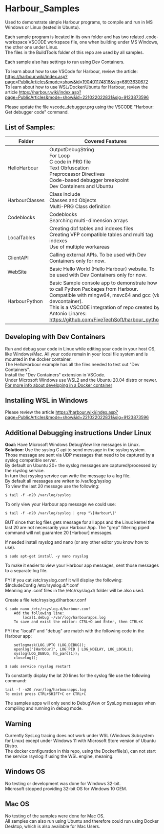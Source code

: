 # Harbour_Samples
Used to demonstrate simple Harbour programs, to compile and run in MS Windows or Linux (tested in Ubuntu).

Each sample program is located in its own folder and has two related .code-workspace VSCODE workspace file, one when building under MS Windows, the other one under Linux.   
The files in the BuildTools folder of this repo are used by all samples.   

Each sample also has settings to run using Dev Containers.

To learn about how to use VSCode for Harbour, review the article: https://harbour.wiki/index.asp?page=PublicArticles&mode=show&id=190401174818&sig=6893630672   
To learn about how to use WSL/Docker/Ubuntu for Harbour, review the article https://harbour.wiki/index.asp?page=PublicArticles&mode=show&id=221022022831&sig=9123873596

Please update the file vscode_debugger.prg using the VSCODE "Harbour: Get debugger code" command.   

## List of Samples:
Folder | Covered Features
------------ | -------------
HelloHarbour | OutputDebugString<br>For Loop<br>C code in PRG file<br>Text Obfuscation<br>Preprocessor Directives<br>Code-based debugger breakpoint<br>Dev Containers and Ubuntu
HarbourClasses | Class include<br>Classes and Objects<br>Multi-PRG Class definition
Codeblocks | Codeblocks<br>Searching multi-dimension arrays
LocalTables | Creating dbf tables and indexes files<br>Creating VFP compatible tables and multi tag indexes<br>Use of multiple workareas
ClientAPI | Calling external APIs. To be used with Dev Containers only for now.
WebSite | Basic Hello World (Hello Harbour) website. To be used with Dev Containers only for now.
HarbourPython | Basic Sample console app to demonstrate how to call Python Packages from Harbour. <br>Compatible with mingw64, msvc64 and gcc (via devcontainer).<br>This is a VSCODE integration of repo created by Antonio Linares: https://github.com/FiveTechSoft/harbour_python

## Developing with Dev Containers
Run and debug your code in Linux while editing your code in your host OS, like Windows/Mac. All your code remain in your local file system and is mounted in the docker container.   
The HelloHarbour example has all the files needed to test out "Dev Containers".   
Install the "Dev Containers" extension in VSCode.   
Under Microsoft Windows use WSL2 and the Ubuntu 20.04 distro or newer.   
[For more info about developing in a Docker container](https://code.visualstudio.com/docs/remote/remote-overview)   

## Installing WSL in Windows
Please review the article https://harbour.wiki/index.asp?page=PublicArticles&mode=show&id=221022022831&sig=9123873596   

## Additional Debugging instructions Under Linux

**Goal:** Have Microsoft Windows DebugView like messages in Linux.   
**Solution:** Use the syslog C api to send message in the syslog system. Those message are sent via UDP messages that need to be captured by a syslog compatible server.   
By default on Ubuntu 20+ the syslog messages are captured/processed by the rsyslog service.   
In turn that rsyslog service can write the message to a log file.   
By default all messages are writen to /var/log/syslog   
To view the last 20 message use the following:   
```
$ tail -f -n20 /var/log/syslog   
```
To only view your Harbour app message we could use:   
```
$ tail -f -n20 /var/log/syslog | grep "\[Harbour\]"   
```
BUT since that log files gets message for all apps and the Linux kernel the last 20 are not necessarily your Harbour App. The "grep" filtering piped command will not guarantee 20 [Harbour] messages.   

If needed install rsyslog and nano (or any other editor you know how to use).   
```
$ sudo apt-get install -y nano rsyslog   
```

To make it easier to view your Harbour app messages, sent those messages to a separate log file.   

FYI if you cat /etc/rsyslog.conf it will display the following:   
    $IncludeConfig /etc/rsyslog.d/*.conf   
Meaning any .conf files in the /etc/rsyslog.d/ folder will be also used.   

Create a file /etc/rsyslog.d/harbour.conf   
```
$ sudo nano /etc/rsyslog.d/harbour.conf   
    Add the following line:   
        local1.debug -/var/log/harbourapps.log   
    To save and exist the editor: CTRL+O and Enter, then CTRL+X   
```

FYI the "local1" and "debug" are match with the following code in the Harbour app:   
```
    setlogmask(LOG_UPTO (LOG_DEBUG));   
    openlog("[Harbour]", LOG_PID | LOG_NDELAY, LOG_LOCAL1);   
    syslog(LOG_DEBUG, hb_parc(1));   
    closelog();   
```

```
$ sudo service rsyslog restart   
```

To constantly display the lat 20 lines for the syslog file use the following command:   
```
tail -f -n20 /var/log/harbourapps.log   
To exist press CTRL+SHIFT+C or CTRL+C   
```
The samples apps will only send to DebugView or SysLog messages when compiling and running in debug mode.   

## Warning
Currently SysLog tracing does not work under WSL (Windows Subsystem for Linux) except under Windows 11 with Microsoft Store version of Ubuntu Distro.   
The docker configuration in this repo, using the Dockerfile(s), can not start the service rsyslog if using the WSL engine, meaning.   

## Windows OS
No testing or development was done for Windows 32-bit.   
Microsoft stopped providing 32-bit OS for Windows 10 OEM.   

## Mac OS
No testing of the samples were done for Mac OS.   
All samples can also run using Ubuntu and therefore could run using Docker Desktop, which is also available for Mac Users.   